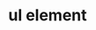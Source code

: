 ---
{
  "title": "ul element",
  "description": "",
  "category": "html",
  "keywords": [
    "ul element"
  ],
  "last_test_date": "2019-09-15",
  "test_results_url": "https://a11ysupport.io/tech/html/ul_element",
  "test_url": "https://a11ysupport.io/tech/html/ul_element",
  "stats": {
    "dragon_win": {
      "chrome": {
        "76": "na"
      }
    },
    "jaws": {
      "chrome": {
        "76": "y"
      },
      "ie": {
        "11": "y"
      },
      "firefox": {
        "69": "y"
      }
    },
    "narrator": {
      "edge": {
        "44": "y"
      }
    },
    "nvda": {
      "chrome": {
        "76": "y"
      },
      "firefox": {
        "69": "y"
      }
    },
    "orca": {
      "firefox": {
        "69": "y"
      }
    },
    "talkback": {
      "and_chr": {
        "76": "y"
      }
    },
    "vo_ios": {
      "ios_saf": {
        "12.4.1": "a"
      }
    },
    "vo_macos": {
      "safari": {
        "12.1.2": "y"
      }
    }
  },
  "links": {
    "WHATWG HTML spec for the ul element": "https://html.spec.whatwg.org/multipage/grouping-content.html#the-ul-element",
    "HTML AAM for the ul element": "https://w3c.github.io/html-aam/#el-ul"
  }
}
---